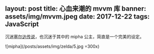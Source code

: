 
layout: post
title: 心血来潮的 mvvm 库
banner: assets/img/mvvm.jpeg
date: 2017-12-22
tags: JavaScript
---

沉迷[塞尔达传说](/posts/2017/12/16/the-legend-of-zelda-breath-of-the-wild/)，也沉迷于其中的 mipha 公主，简直是一个完美的设定。

![mipha](/posts/assets/img/zelda/5.jpg =300x)


